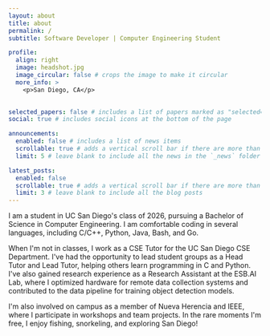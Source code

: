 ```yaml
---
layout: about
title: about
permalink: /
subtitle: Software Developer | Computer Engineering Student

profile:
  align: right
  image: headshot.jpg
  image_circular: false # crops the image to make it circular
  more_info: >
    <p>San Diego, CA</p>
    

selected_papers: false # includes a list of papers marked as "selected={true}"
social: true # includes social icons at the bottom of the page

announcements:
  enabled: false # includes a list of news items
  scrollable: true # adds a vertical scroll bar if there are more than 3 news items
  limit: 5 # leave blank to include all the news in the `_news` folder

latest_posts:
  enabled: false
  scrollable: true # adds a vertical scroll bar if there are more than 3 new posts items
  limit: 3 # leave blank to include all the blog posts
---
```


I am a student in UC San Diego's class of 2026, pursuing a Bachelor of Science in Computer Engineering. I am comfortable coding in several languages, including C/C++, Python, Java, Bash, and Go.

When I'm not in classes, I work as a CSE Tutor for the UC San Diego CSE Department. I've had the opportunity to lead student groups as a Head Tutor and Lead Tutor, helping others learn programming in C and Python. I've also gained research experience as a Research Assistant at the ESB.AI Lab, where I optimized hardware for remote data collection systems and contributed to the data pipeline for training object detection models.

I'm also involved on campus as a member of Nueva Herencia and IEEE, where I participate in workshops and team projects. In the rare moments I'm free, I enjoy fishing, snorkeling, and exploring San Diego!
